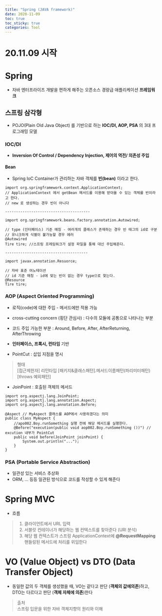 ```yaml
---
title: "Spring (JAVA framework)"
date: 2020-11-09
toc: true
toc_sticky: true
categories: Tool
---
```

# 20.11.09 시작

# Spring
- 자바 엔터프라이즈 개발을 편하게 해주는 오픈소스 경량급 애플리케이션 __프레임워크__



## 스프링 삼각형
- POJO(Plain Old Java Object) 를 기반으로 하는 __IOC/DI, AOP, PSA__ 의 3대 프로그래밍 모델

### IOC/DI
- __Inversion Of Control / Dependency Injection, 제어의 역전/ 의존성 주입__


#### Bean
- Spring IoC Container가 관리하는 자바 객체를 __빈(bean)__ 이라고 한다.
```
import org.springframework.context.ApplicationContext;
// ApplicationContext 에서 getBean 메서드를 이용해 받아올 수 있는 객체를 빈이라고 한다.
// new 로 생성하는 경우 빈이 아니다

---------------------------------------

import org.springframework.beans.factory.annotation.Autowired;

// type (인터페이스) 기준 매칭 - 여러개의 클래스가 존재하는 경우 빈 태그의 id로 구분
// 유니크하게 식별이 불가능할 경우 에러
@Autowired  
Tire tire; //스프링 프레임워크가 설정 파일을 통해 대신 주입해준다.

--------------------------------------

import javax.annotation.Resuorce;

// 자바 표준 어노테이션
// id 기준 매칭 - id에 맞는 빈이 없는 경우 type으로 찾는다.
@Resource
Tire tire;

```

### AOP (Aspect Oriented Programming)
- 로직(code)에 대한 주입 - 메서드에만 적용 가능
- cross-cutting concern (횡단 관심사) : 다수의 모듈에 공통으로 나타나는 부분
- 코드 주입 가능한 부분 : Around, Before, After, AfterReturning, AfterThrowing
- __인터페이스, 프록시, 런타임__ 기반

- PointCut : 삽입 지점을 명시 
> 형태   
> [접근제한자] 리턴타입 [패키지&클래스패턴].메서드이름패턴(파리미터패턴) [throws 예외패턴]

- JoinPoint : 호출된 객체의 메서드

```
import org.aspectj.lang.JoinPoint;
import org.aspectj.lang.annotation.Aspect;
import org.aspectj.lang.annotation.Before;

@Aspect // MyAspect 클래스를 AOP에서 사용하겠다는 의미
public class MyAspect {
    //apo002.Boy.runSomething 실행 전에 해당 메서드를 실행한다.
	@Before("execution(public void aop002.Boy.runSomething ())") // excution 내부가 PointCut
	public void before(JoinPoint joinPoint) {
		System.out.println("...");
	}
}

```

### PSA (Portable Service Abstraction)
- 일관성 있는 서비스 추상화
- ORM, ... 등등 일관된 방식으로 코드를 작성할 수 있게 해준다



# Spring MVC 
- 흐름
> 1. 클라이언트에서 URL 입력   
> 2. 서블릿 컨테이너가 해당하는 웹 컨텍스트를 찾아준다 (URl 분석)   
> 3. 해당 웹 컨텍스트가 스프링 ApplicationContext에 __@RequestMapping__ 핸들링된 메서드에 처리를 위임한다



# VO (Value Object) vs DTO (Data Transfer Object) 
- 동일한 값의 두 객체를 생성했을 때, VO는 같다고 판단 (__객체의 값에의존__)하고, DTO는 다르다고 판단 (__객체 자체에 의존__)한다

























   
> 출처   
> 스프링 입문을 위한 자바 객체지향의 원리와 이해









